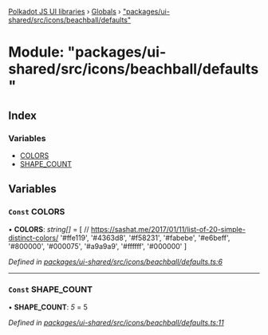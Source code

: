 [Polkadot JS UI libraries](../README.md) › [Globals](../globals.md) › ["packages/ui-shared/src/icons/beachball/defaults"](_packages_ui_shared_src_icons_beachball_defaults_.md)

# Module: "packages/ui-shared/src/icons/beachball/defaults"

## Index

### Variables

* [COLORS](_packages_ui_shared_src_icons_beachball_defaults_.md#const-colors)
* [SHAPE_COUNT](_packages_ui_shared_src_icons_beachball_defaults_.md#const-shape_count)

## Variables

### `Const` COLORS

• **COLORS**: *string[]* = [
  // https://sashat.me/2017/01/11/list-of-20-simple-distinct-colors/
  '#ffe119', '#4363d8', '#f58231', '#fabebe', '#e6beff', '#800000', '#000075', '#a9a9a9', '#ffffff', '#000000'
]

*Defined in [packages/ui-shared/src/icons/beachball/defaults.ts:6](https://github.com/polkadot-js/ui/blob/54a325f3/packages/ui-shared/src/icons/beachball/defaults.ts#L6)*

___

### `Const` SHAPE_COUNT

• **SHAPE_COUNT**: *5* = 5

*Defined in [packages/ui-shared/src/icons/beachball/defaults.ts:11](https://github.com/polkadot-js/ui/blob/54a325f3/packages/ui-shared/src/icons/beachball/defaults.ts#L11)*

